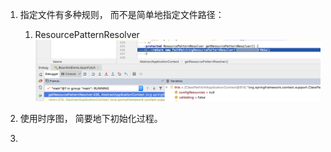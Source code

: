 1. 指定文件有多种规则， 而不是简单地指定文件路径：

   1. ResourcePatternResolver ![](/assets/ResourcePatternResolver.png)

2. 使用时序图， 简要地下初始化过程。 

3. 


